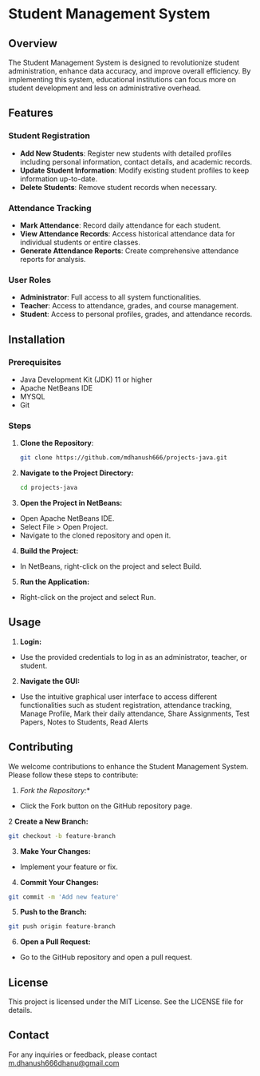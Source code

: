 # Student Management System

## Overview
The Student Management System is designed to revolutionize student administration, enhance data accuracy, and improve overall efficiency. By implementing this system, educational institutions can focus more on student development and less on administrative overhead.

## Features
### Student Registration
- **Add New Students**: Register new students with detailed profiles including personal information, contact details, and academic records.
- **Update Student Information**: Modify existing student profiles to keep information up-to-date.
- **Delete Students**: Remove student records when necessary.

### Attendance Tracking
- **Mark Attendance**: Record daily attendance for each student.
- **View Attendance Records**: Access historical attendance data for individual students or entire classes.
- **Generate Attendance Reports**: Create comprehensive attendance reports for analysis.

### User Roles
- **Administrator**: Full access to all system functionalities.
- **Teacher**: Access to attendance, grades, and course management.
- **Student**: Access to personal profiles, grades, and attendance records.

## Installation
### Prerequisites
- Java Development Kit (JDK) 11 or higher
- Apache NetBeans IDE
- MYSQL
- Git


### Steps
1. **Clone the Repository**:
   ```bash
   git clone https://github.com/mdhanush666/projects-java.git

2. **Navigate to the Project Directory:**
      ```bash
      cd projects-java

3. **Open the Project in NetBeans:**
- Open Apache NetBeans IDE.
- Select File > Open Project.
- Navigate to the cloned repository and open it.

4. **Build the Project:**
- In NetBeans, right-click on the project and select Build.
  
5. **Run the Application:**
- Right-click on the project and select Run.


## Usage

1. **Login:**
- Use the provided credentials to log in as an administrator, teacher, or student.

2. **Navigate the GUI:**
- Use the intuitive graphical user interface to access different functionalities such as student registration, attendance tracking, Manage Profile, Mark their daily attendance, Share Assignments, Test Papers, Notes to Students, Read Alerts

## **Contributing**
We welcome contributions to enhance the Student Management System. Please follow these steps to contribute:

1. *Fork the Repository:**
- Click the Fork button on the GitHub repository page.
  
2 **Create a New Branch:**
```bash
git checkout -b feature-branch
```

3. **Make Your Changes:**
- Implement your feature or fix.

4. **Commit Your Changes:**
``` bash
git commit -m 'Add new feature'
```

5. **Push to the Branch:**
```bash
git push origin feature-branch
```

6. **Open a Pull Request:**
- Go to the GitHub repository and open a pull request.

## License
This project is licensed under the MIT License. See the LICENSE file for details.

## Contact
For any inquiries or feedback, please contact m.dhanush666dhanu@gmail.com
